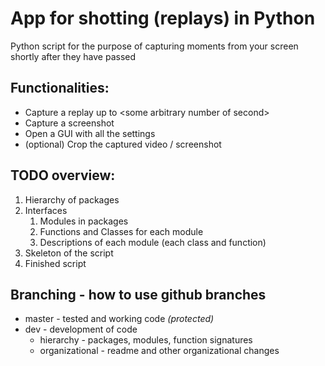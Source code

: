 # App for shotting (replays) in Python
Python script for the purpose of capturing moments from your screen shortly after they have passed 


## Functionalities:
* Capture a replay up to \<some arbitrary number of second\>
* Capture a screenshot
* Open a GUI with all the settings
* (optional) Crop the captured video / screenshot


## TODO overview:
1. Hierarchy of packages
2. Interfaces
   1. Modules in packages
   2. Functions and Classes for each module
   3. Descriptions of each module (each class and function)
3. Skeleton of the script
4. Finished script


## Branching - how to use github branches
* master - tested and working code _(protected)_
* dev - development of code
  * hierarchy - packages, modules, function signatures
  * organizational - readme and other organizational changes
